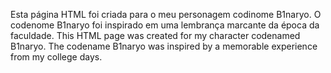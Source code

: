 Esta página HTML foi criada para o meu personagem codinome B1naryo.
O codenome B1naryo foi inspirado em uma lembrança marcante da época da faculdade.
This HTML page was created for my character codenamed B1naryo.
The codename B1naryo was inspired by a memorable experience from my college days.


<!--
**B1naryo/B1naryo** is a ✨ _special_ ✨ repository because its `README.md` (this file) appears on your GitHub profile.

Here are some ideas to get you started:

- 🔭 I’m currently working on ...
- 🌱 I’m currently learning ...
- 👯 I’m looking to collaborate on ...
- 🤔 I’m looking for help with ...
- 💬 Ask me about ...
- 📫 How to reach me: ...
- 😄 Pronouns: ...
- ⚡ Fun fact: ...
-->
